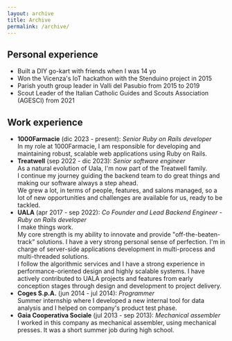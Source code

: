 ```yaml
---
layout: archive
title: Archive
permalink: /archive/
---
```


## Personal experience

- Built a DIY go-kart with friends when I was 14 yo
- Won the Vicenza's IoT hackathon with the Stenduino project in 2015
- Parish youth group leader in Valli del Pasubio from 2015 to 2019
- Scout Leader of the Italian Catholic Guides and Scouts Association (AGESCI) from 2021

## Work experience

- **1000Farmacie** (dic 2023 - present): *Senior Ruby on Rails developer*   
In my role at 1000Farmacie, I am responsible for developing and maintaining robust, scalable web applications using Ruby on Rails.
- **Treatwell** (sep 2022 - dic 2023): *Senior software engineer*   
As a natural evolution of Uala, I'm now part of the Treatwell family.   
I continue my journey guiding the backend team to do great things and making our software always a step ahead.   
We grew a lot, in terms of people, features, and salons managed, so a lot of new opportunities and challenges are available for us, ready to be tackled.
- **UALA** (apr 2017 - sep 2022): *Co Founder and Lead Backend Engineer - Ruby on Rails developer*   
I make things work.   
My core strength is my ability to innovate and provide "off-the-beaten-track" solutions. I have a very strong personal sense of perfection. I'm in charge of server-side applications development in multi-process and multi-threaded solutions.   
I follow the algorithmic services and I have a strong experience in performance-oriented design and highly scalable systems. I have actively contributed to UALA projects and features from early conception stages through design and development to project delivery.
- **Coges S.p.A.** (jun 2014 - jul 2014): *Programmer*   
Summer internship where I developed a new internal tool for data analysis and I helped on company's product test phase.
- **Gaia Cooperativa Sociale** (jul 2013 - sep 2013): *Mechanical assembler*   
I worked in this company as mechanical assembler, using mechanical presses. It was a short summer job during high school.
